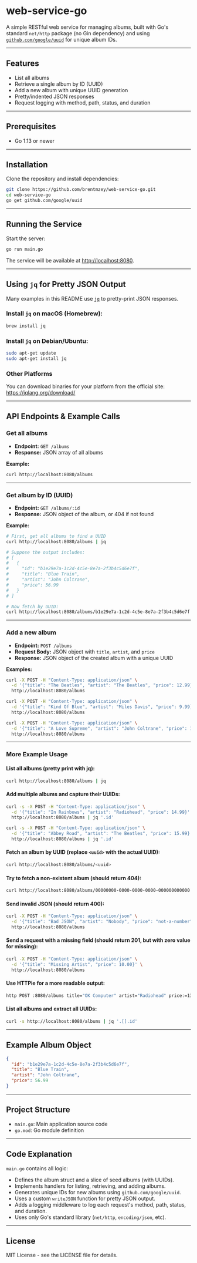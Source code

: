 # web-service-go

A simple RESTful web service for managing albums, built with Go's standard `net/http` package (no Gin dependency) and using [`github.com/google/uuid`](https://github.com/google/uuid) for unique album IDs.

---

## Features

- List all albums
- Retrieve a single album by ID (UUID)
- Add a new album with unique UUID generation
- Pretty/indented JSON responses
- Request logging with method, path, status, and duration

---

## Prerequisites

- Go 1.13 or newer

---

## Installation

Clone the repository and install dependencies:

```bash
git clone https://github.com/brentmzey/web-service-go.git
cd web-service-go
go get github.com/google/uuid
```

---

## Running the Service

Start the server:

```bash
go run main.go
```

The service will be available at [http://localhost:8080](http://localhost:8080).

---

## Using `jq` for Pretty JSON Output

Many examples in this README use [`jq`](https://jqlang.org/) to pretty-print JSON responses.

### Install `jq` on macOS (Homebrew):

```bash
brew install jq
```

### Install `jq` on Debian/Ubuntu:

```bash
sudo apt-get update
sudo apt-get install jq
```

### Other Platforms

You can download binaries for your platform from the official site:  
https://jqlang.org/download/

---

## API Endpoints & Example Calls

### Get all albums

- **Endpoint:** `GET /albums`
- **Response:** JSON array of all albums

**Example:**

```bash
curl http://localhost:8080/albums
```

---

### Get album by ID (UUID)

- **Endpoint:** `GET /albums/:id`
- **Response:** JSON object of the album, or 404 if not found

**Example:**

```bash
# First, get all albums to find a UUID
curl http://localhost:8080/albums | jq

# Suppose the output includes:
# [
#   {
#     "id": "b1e29e7a-1c2d-4c5e-8e7a-2f3b4c5d6e7f",
#     "title": "Blue Train",
#     "artist": "John Coltrane",
#     "price": 56.99
#   }
# ]

# Now fetch by UUID:
curl http://localhost:8080/albums/b1e29e7a-1c2d-4c5e-8e7a-2f3b4c5d6e7f
```

---

### Add a new album

- **Endpoint:** `POST /albums`
- **Request Body:** JSON object with `title`, `artist`, and `price`
- **Response:** JSON object of the created album with a unique UUID

**Examples:**

```bash
curl -X POST -H "Content-Type: application/json" \
  -d '{"title": "The Beatles", "artist": "The Beatles", "price": 12.99}' \
  http://localhost:8080/albums

curl -X POST -H "Content-Type: application/json" \
  -d '{"title": "Kind Of Blue", "artist": "Miles Davis", "price": 9.99}' \
  http://localhost:8080/albums

curl -X POST -H "Content-Type: application/json" \
  -d '{"title": "A Love Supreme", "artist": "John Coltrane", "price": 19.99}' \
  http://localhost:8080/albums
```

---

### More Example Usage

#### List all albums (pretty print with jq):

```bash
curl http://localhost:8080/albums | jq
```

#### Add multiple albums and capture their UUIDs:

```bash
curl -s -X POST -H "Content-Type: application/json" \
  -d '{"title": "In Rainbows", "artist": "Radiohead", "price": 14.99}' \
  http://localhost:8080/albums | jq '.id'

curl -s -X POST -H "Content-Type: application/json" \
  -d '{"title": "Abbey Road", "artist": "The Beatles", "price": 15.99}' \
  http://localhost:8080/albums | jq '.id'
```

#### Fetch an album by UUID (replace `<uuid>` with the actual UUID):

```bash
curl http://localhost:8080/albums/<uuid>
```

#### Try to fetch a non-existent album (should return 404):

```bash
curl http://localhost:8080/albums/00000000-0000-0000-0000-000000000000
```

#### Send invalid JSON (should return 400):

```bash
curl -X POST -H "Content-Type: application/json" \
  -d '{"title": "Bad JSON", "artist": "Nobody", "price": "not-a-number"}' \
  http://localhost:8080/albums
```

#### Send a request with a missing field (should return 201, but with zero value for missing):

```bash
curl -X POST -H "Content-Type: application/json" \
  -d '{"title": "Missing Artist", "price": 10.00}' \
  http://localhost:8080/albums
```

#### Use HTTPie for a more readable output:

```bash
http POST :8080/albums title="OK Computer" artist="Radiohead" price:=13.99
```

#### List all albums and extract all UUIDs:

```bash
curl -s http://localhost:8080/albums | jq '.[].id'
```

---

## Example Album Object

```json
{
  "id": "b1e29e7a-1c2d-4c5e-8e7a-2f3b4c5d6e7f",
  "title": "Blue Train",
  "artist": "John Coltrane",
  "price": 56.99
}
```

---

## Project Structure

- `main.go`: Main application source code
- `go.mod`: Go module definition

---

## Code Explanation

`main.go` contains all logic:

- Defines the album struct and a slice of seed albums (with UUIDs).
- Implements handlers for listing, retrieving, and adding albums.
- Generates unique IDs for new albums using `github.com/google/uuid`.
- Uses a custom `writeJSON` function for pretty JSON output.
- Adds a logging middleware to log each request's method, path, status, and duration.
- Uses only Go's standard library (`net/http`, `encoding/json`, etc).

---

## License

MIT License - see the LICENSE file for details.
